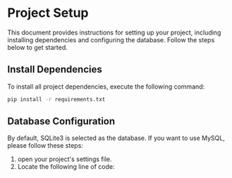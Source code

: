 # Project Setup

This document provides instructions for setting up your project, including installing dependencies and configuring the database. Follow the steps below to get started.

## Install Dependencies

To install all project dependencies, execute the following command:

```bash
pip install -r requirements.txt 
```
## Database Configuration

By default, SQLite3 is selected as the database. If you want to use MySQL, please follow these steps:

1. open your project's settings file.
2. Locate the following line of code:





